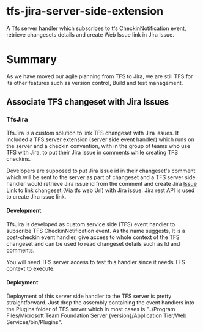 # tfs-jira-server-side-extension
A Tfs server handler which subscribes to tfs CheckinNotification event, retrieve changesets details and create Web Issue link in Jira Issue.

# Summary
As we have moved our agile planning from TFS to Jira, we are still TFS for its other features such as version control, Build and test management.


## Associate TFS changeset with Jira Issues

### TfsJira

TfsJira is a custom solution to link TFS changeset with Jira issues. It included a TFS server extension (server side event handler) which runs on the server and a checkin convention, with in the group of teams who use TFS with Jira, to put their Jira issue in comments while creating TFS checkins.

Developers are supposed to put Jira issue id in their changeset's comment which will be sent to the server as part of changeset and a TFS server side handler would retrieve Jira issue id from the comment and create Jira [Issue Link](https://confluence.atlassian.com/jiracoreserver073/linking-issues-861257339.html#Linkingissues-CreatingalinktoanywebpageURL) to link changeset (Via tfs web Url) with Jira issue. Jira rest API is used to create Jira issue link.

#### Development

TfsJira is developed as custom service side (TFS) event handler to subscribe TFS CheckinNotification event. As the name suggests, It is a post-checkin event handler, give access to whole context of the TFS changeset and can be used to read changeset details such as Id and comments.

You will need TFS server access to test this handler since it needs TFS context to execute.

#### Deployment

Deployment of this server side handler to the TFS server is pretty straightforward. Just drop the assembly containing the event handlers into the Plugins folder of TFS server which in most cases is "../Program Files/Microsoft Team Foundation Server {version}/Application Tier/Web Services/bin/Plugins".